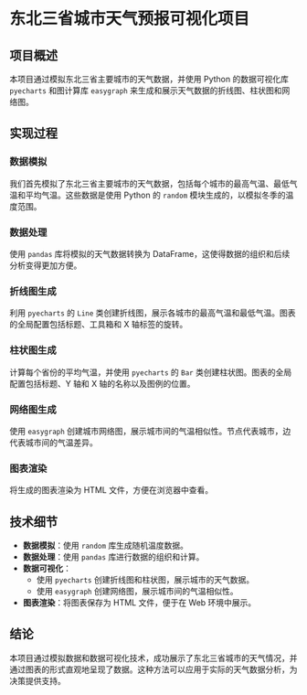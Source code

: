 # 东北三省城市天气预报可视化项目

## 项目概述
本项目通过模拟东北三省主要城市的天气数据，并使用 Python 的数据可视化库 `pyecharts` 和图计算库 `easygraph` 来生成和展示天气数据的折线图、柱状图和网络图。

## 实现过程

### 数据模拟
我们首先模拟了东北三省主要城市的天气数据，包括每个城市的最高气温、最低气温和平均气温。这些数据是使用 Python 的 `random` 模块生成的，以模拟冬季的温度范围。

### 数据处理
使用 `pandas` 库将模拟的天气数据转换为 DataFrame，这使得数据的组织和后续分析变得更加方便。

### 折线图生成
利用 `pyecharts` 的 `Line` 类创建折线图，展示各城市的最高气温和最低气温。图表的全局配置包括标题、工具箱和 X 轴标签的旋转。

### 柱状图生成
计算每个省份的平均气温，并使用 `pyecharts` 的 `Bar` 类创建柱状图。图表的全局配置包括标题、Y 轴和 X 轴的名称以及图例的位置。

### 网络图生成
使用 `easygraph` 创建城市网络图，展示城市间的气温相似性。节点代表城市，边代表城市间的气温差异。

### 图表渲染
将生成的图表渲染为 HTML 文件，方便在浏览器中查看。

## 技术细节

- **数据模拟**：使用 `random` 库生成随机温度数据。
- **数据处理**：使用 `pandas` 库进行数据的组织和计算。
- **数据可视化**：
  - 使用 `pyecharts` 创建折线图和柱状图，展示城市的天气数据。
  - 使用 `easygraph` 创建网络图，展示城市间的气温相似性。
- **图表渲染**：将图表保存为 HTML 文件，便于在 Web 环境中展示。

## 结论
本项目通过模拟数据和数据可视化技术，成功展示了东北三省城市的天气情况，并通过图表的形式直观地呈现了数据。这种方法可以应用于实际的天气数据分析，为决策提供支持。